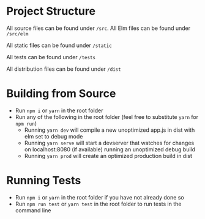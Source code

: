# Project Structure  

All source files can be found under `/src`. All Elm files can be found under `/src/elm`

All static files can be found under `/static`

All tests can be found under `/tests`

All distribution files can be found under `/dist`  
  
# Building from Source

* Run `npm i` or `yarn` in the root folder
* Run any of the following in the root folder (feel free to substitute `yarn` for `npm run`)
	* Running `yarn dev` will compile a new unoptimized app.js in dist with elm set to debug mode
	* Running `yarn serve` will start a devserver that watches for changes on localhost:8080 (if available) running an unoptimized debug build
	* Running `yarn prod` will create an optimized production build in dist


# Running Tests  

* Run `npm i` or `yarn` in the root folder if you have not already done so
* Run `npm run test` or `yarn test` in the root folder to run tests in the command line
